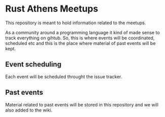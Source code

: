 # Rust Athens Meetups

This repository is meant to hold information related to the meetups.

As a community around a programming language it kind of made sense to track everything on gihtub.
So, this is where events will be coordinated, scheduled etc and this is the place where material of past events will be kept.

## Event scheduling
Each event will be scheduled throught the issue tracker.

## Past events

Material related to past events will be stored in this repository and we will also added to the wiki.
